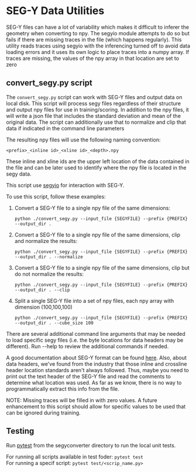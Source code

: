 # SEG-Y Data Utilities

SEG-Y files can have a lot of variability which makes it difficult to inferer the geometry when converting to npy. The segyio module attempts to do so but fails if there are missing traces in the file (which happens regularly). This utility reads traces using segyio with the inferencing turned off to avoid data loading errors and it uses its own logic to place traces into a numpy array. If traces are missing, the values of the npy array in that location are set to zero

## convert_segy.py script

The `convert_segy.py` script can work with SEG-Y files and output data on  local disk. This script will process segy files regardless of their structure and output npy files for use in training/scoring. In addition to the npy files, it will write a json file that includes the standard deviation and mean of the original data. The script can additionally use that to normalize and clip that data if indicated in the command line parameters

The resulting npy files will use the following naming convention:

```<prefix>_<inline id>_<xline id>_<depth>.npy```

These inline and xline ids are the upper left location of the data contained in the file and can be later used to identify where the npy file is located in the segy data.

This script use [segyio](https://github.com/equinor/segyio) for interaction with SEG-Y.

To use this script, follow these examples:

1) Convert a SEG-Y file to a single npy file of the same dimensions:

    ```
    python ./convert_segy.py --input_file {SEGYFILE} --prefix {PREFIX} --output_dir .
    ```

2) Convert a SEG-Y file to a single npy file of the same dimensions, clip and normalize the results:

    ```
    python ./convert_segy.py --input_file {SEGYFILE} --prefix {PREFIX} --output_dir . --normalize
    ```

3) Convert a SEG-Y file to a single npy file of the same dimensions, clip but do not normalize the results:

    ```
    python ./convert_segy.py --input_file {SEGYFILE} --prefix {PREFIX} --output_dir . --clip
    ```

4) Split a single SEG-Y file into a set of npy files, each npy array with dimension (100,100,100)

    ```
    python ./convert_segy.py --input_file {SEGYFILE} --prefix {PREFIX} --output_dir . --cube_size 100
    ```

There are several additional command line arguments that may be needed to load specific segy files (i.e. the byte locations for data headers may be different). Run --help to review the additional commands if needed.

A good documentation about SEG-Y format can be found [here](https://seg.org/Portals/0/SEG/News%20and%20Resources/Technical%20Standards/seg_y_rev2_0-mar2017.pdf).
Also, about data headers, we've found from the industry that those inline and crossline header location standards aren't always followed.
Thus, maybe you need to print out the text header of the SEG-Y file and read the comments to determine what location was used. 
As far as we know, there is no way to programmatically extract this info from the file.

NOTE: Missing traces will be filled in with zero values. A future enhancement to this script should allow for specific values to be used that can be ignored during training.

## Testing

Run [pytest](https://docs.pytest.org/en/latest/getting-started.html) from the segyconverter directory to run the local unit tests.   

For running all scripts available in test foder:
    ```
    pytest test
    ```   
For running a specif script:
    ```
    pytest test/<scrip_name.py>
    ```